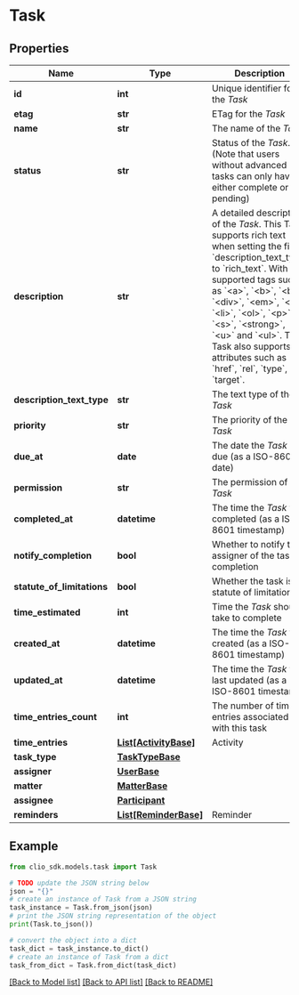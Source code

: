 # Task


## Properties

Name | Type | Description | Notes
------------ | ------------- | ------------- | -------------
**id** | **int** | Unique identifier for the *Task* | [optional] 
**etag** | **str** | ETag for the *Task* | [optional] 
**name** | **str** | The name of the *Task* | [optional] 
**status** | **str** | Status of the *Task*. (Note that users without advanced tasks can only have either complete or pending) | [optional] 
**description** | **str** | A detailed description of the *Task*. This Task supports rich text when setting the field &#x60;description_text_type&#x60; to &#x60;rich_text&#x60;. With supported tags such as &#x60;&lt;a&gt;&#x60;, &#x60;&lt;b&gt;&#x60;, &#x60;&lt;br&gt;&#x60;, &#x60;&lt;div&gt;&#x60;, &#x60;&lt;em&gt;&#x60;, &#x60;&lt;i&gt;&#x60; &#x60;&lt;li&gt;&#x60;, &#x60;&lt;ol&gt;&#x60;, &#x60;&lt;p&gt;&#x60;, &#x60;&lt;s&gt;&#x60;, &#x60;&lt;strong&gt;&#x60;, &#x60;&lt;u&gt;&#x60; and &#x60;&lt;ul&gt;&#x60;. This Task also supports attributes such as &#x60;href&#x60;, &#x60;rel&#x60;, &#x60;type&#x60;, and &#x60;target&#x60;. | [optional] 
**description_text_type** | **str** | The text type of the *Task* | [optional] 
**priority** | **str** | The priority of the *Task* | [optional] 
**due_at** | **date** | The date the *Task* is due (as a ISO-8601 date) | [optional] 
**permission** | **str** | The permission of the *Task* | [optional] 
**completed_at** | **datetime** | The time the *Task* was completed (as a ISO-8601 timestamp) | [optional] 
**notify_completion** | **bool** | Whether to notify the assigner of the task&#39;s completion | [optional] 
**statute_of_limitations** | **bool** | Whether the task is a statute of limitations | [optional] 
**time_estimated** | **int** | Time the *Task* should take to complete | [optional] 
**created_at** | **datetime** | The time the *Task* was created (as a ISO-8601 timestamp) | [optional] 
**updated_at** | **datetime** | The time the *Task* was last updated (as a ISO-8601 timestamp) | [optional] 
**time_entries_count** | **int** | The number of time entries associated with this task | [optional] 
**time_entries** | [**List[ActivityBase]**](ActivityBase.md) | Activity | [optional] 
**task_type** | [**TaskTypeBase**](TaskTypeBase.md) |  | [optional] 
**assigner** | [**UserBase**](UserBase.md) |  | [optional] 
**matter** | [**MatterBase**](MatterBase.md) |  | [optional] 
**assignee** | [**Participant**](Participant.md) |  | [optional] 
**reminders** | [**List[ReminderBase]**](ReminderBase.md) | Reminder | [optional] 

## Example

```python
from clio_sdk.models.task import Task

# TODO update the JSON string below
json = "{}"
# create an instance of Task from a JSON string
task_instance = Task.from_json(json)
# print the JSON string representation of the object
print(Task.to_json())

# convert the object into a dict
task_dict = task_instance.to_dict()
# create an instance of Task from a dict
task_from_dict = Task.from_dict(task_dict)
```
[[Back to Model list]](../README.md#documentation-for-models) [[Back to API list]](../README.md#documentation-for-api-endpoints) [[Back to README]](../README.md)


